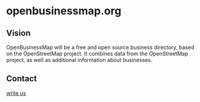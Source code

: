 # openbusinessmap.org

## Vision

OpenBusinessMap will be a free and open source business directory, based on the OpenStreetMap project. It combines data from the OpenStreetMap project, as well as additional information about businesses.

## Contact

[write us](mailto:info@addismap.com?subject=OpenBusinessMap)

